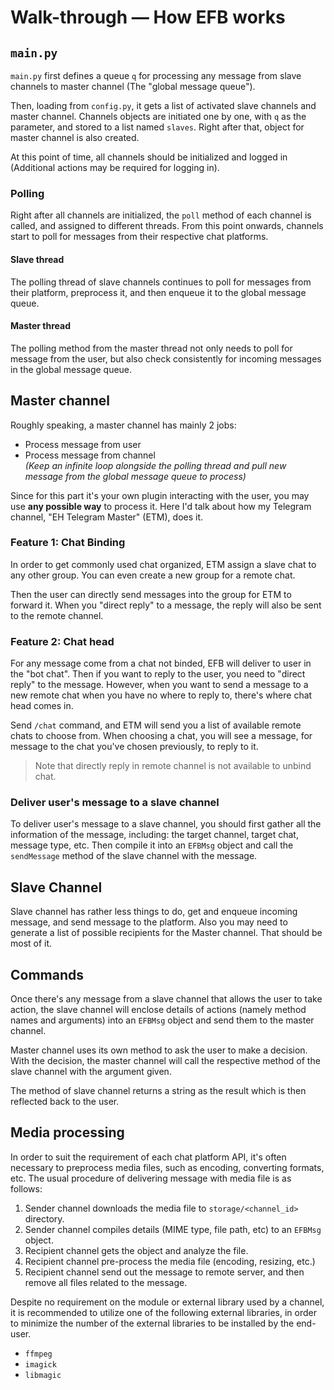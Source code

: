 # Walk-through — How EFB works

## `main.py`
`main.py` first defines a queue `q` for processing any message from slave channels to master channel (The "global message queue").

Then, loading from `config.py`, it gets a list of activated slave channels and master channel. Channels objects are initiated one by one, with `q` as the parameter, and stored to a list named `slaves`. Right after that, object for master channel is also created.

At this point of time, all channels should be initialized and logged in (Additional actions may be required for logging in).

### Polling
Right after all channels are initialized, the `poll` method of each channel is called, and assigned to different threads. From this point onwards, channels start to poll for messages from their respective chat platforms.

#### Slave thread
The polling thread of slave channels continues to poll for messages from their platform, preprocess it, and then enqueue it to the global message queue.

#### Master thread
The polling method from the master thread not only needs to poll for message from the user, but also check consistently for incoming messages in the global message queue.

## Master channel
Roughly speaking, a master channel has mainly 2 jobs:
* Process message from user
* Process message from channel  
  _(Keep an infinite loop alongside the polling thread and pull new message from the global message queue to process)_

Since for this part it's your own plugin interacting with the user, you may use __any possible way__ to process it. Here I'd talk about how my Telegram channel, "EH Telegram Master" (ETM), does it.

### Feature 1: Chat Binding
In order to get commonly used chat organized, ETM assign a slave chat to any other group. You can even create a new group for a remote chat.

Then the user can directly send messages into the group for ETM to forward it. When you "direct reply" to a message, the reply will also be sent to the remote channel.

### Feature 2: Chat head
For any message come from a chat not binded, EFB will deliver to user in the "bot chat". Then if you want to reply to the user, you need to "direct reply" to the message. However, when you want to send a message to a new remote chat when you have no where to reply to, there's where chat head comes in.

Send `/chat` command, and ETM will send you a list of available remote chats to choose from. When choosing a chat, you will see a message, for message to the chat you've chosen previously, to reply to it.
> Note that directly reply in remote channel is not available to unbind chat.

### Deliver user's message to a slave channel
To deliver user's message to a slave channel, you should first gather all the information of the message, including: the target channel, target chat, message type, etc. Then compile it into an `EFBMsg` object and call the `sendMessage` method of the slave channel with the message.

## Slave Channel
Slave channel has rather less things to do, get and enqueue incoming message, and send message to the platform. Also you may need to generate a list of possible recipients for the Master channel. That should be most of it.

## Commands
Once there's any message from a slave channel that allows the user to take action, the slave channel will enclose details of actions (namely method names and arguments) into an `EFBMsg` object and send them to the master channel.

Master channel uses its own method to ask the user to make a decision. With the decision, the master channel will call the respective method of the slave channel with the argument given.

The method of slave channel returns a string as the result which is then reflected back to the user.

## Media processing
In order to suit the requirement of each chat platform API, it's often necessary to preprocess media files, such as encoding, converting formats, etc. The usual procedure of delivering message with media file is as follows:

1. Sender channel downloads the media file to `storage/<channel_id>` directory.
2. Sender channel compiles details (MIME type, file path, etc) to an `EFBMsg` object.
3. Recipient channel gets the object and analyze the file.
4. Recipient channel pre-process the media file (encoding, resizing, etc.)
5. Recipient channel send out the message to remote server, and then remove all files related to the message.

Despite no requirement on the module or external library used by a channel, it is recommended to utilize one of the following external libraries, in order to minimize the number of the external libraries to be installed by the end-user.
* `ffmpeg`
* `imagick`
* `libmagic`
